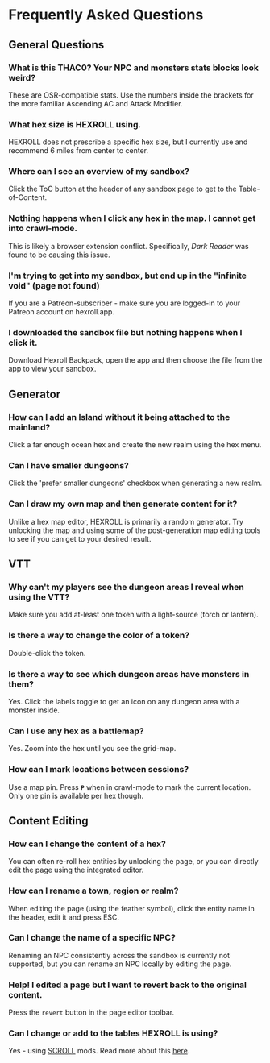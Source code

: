 # Frequently Asked Questions

## General Questions

### What is this THAC0? Your NPC and monsters stats blocks look weird?

These are OSR-compatible stats. Use the numbers inside the brackets for the more familiar Ascending AC and Attack Modifier.

### What hex size is HEXROLL using.

HEXROLL does not prescribe a specific hex size, but I currently use and recommend 6 miles from center to center.

### Where can I see an overview of my sandbox?

Click the ToC button at the header of any sandbox page to get to the Table-of-Content.

### Nothing happens when I click any hex in the map. I cannot get into crawl-mode.

This is likely a browser extension conflict. Specifically, _Dark Reader_ was found to be causing this issue.

### I'm trying to get into my sandbox, but end up in the "infinite void" (page not found)

If you are a Patreon-subscriber - make sure you are logged-in to your Patreon account on hexroll.app.

### I downloaded the sandbox file but nothing happens when I click it.

Download Hexroll Backpack, open the app and then choose the file from the app to view your sandbox.

## Generator

### How can I add an Island without it being attached to the mainland?

Click a far enough ocean hex and create the new realm using the hex menu.

### Can I have smaller dungeons?

Click the 'prefer smaller dungeons' checkbox when generating a new realm.

### Can I draw my own map and then generate content for it?

Unlike a hex map editor, HEXROLL is primarily a random generator. Try unlocking the map and using some of the post-generation map editing tools to see if you can get to your desired result.

## VTT

### Why can't my players see the dungeon areas I reveal when using the VTT?

Make sure you add at-least one token with a light-source (torch or lantern).

### Is there a way to change the color of a token?

Double-click the token.

### Is there a way to see which dungeon areas have monsters in them?

Yes. Click the labels toggle to get an icon on any dungeon area with a monster inside.

### Can I use any hex as a battlemap?

Yes. Zoom into the hex until you see the grid-map.

### How can I mark locations between sessions?

Use a map pin. Press **`P`** when in crawl-mode to mark the current location. Only one pin is available per hex though.

## Content Editing

### How can I change the content of a hex?

You can often re-roll hex entities by unlocking the page, or you can directly edit the page using the integrated editor.

### How can I rename a town, region or realm?

When editing the page (using the feather symbol), click the entity name in the header, edit it and press ESC.

### Can I change the name of a specific NPC?

Renaming an NPC consistently across the sandbox is currently not supported, but you can rename an NPC locally by editing the page.

### Help! I edited a page but I want to revert back to the original content.

Press the `revert` button in the page editor toolbar.

### Can I change or add to the tables HEXROLL is using?

Yes - using [SCROLL](https://scroll.hexroll.app) mods. Read more about this [here](/scroll/scroll-mods/).
